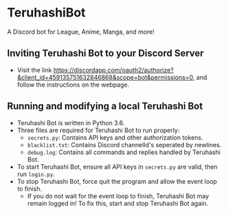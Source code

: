 # TeruhashiBot
A Discord bot for League, Anime, Manga, and more!

## Inviting Teruhashi Bot to your Discord Server
* Visit the link https://discordapp.com/oauth2/authorize?&client_id=459135751632846868&scope=bot&permissions=0, and follow the instructions on the webpage.

## Running and modifying a local Teruhashi Bot
* Teruhashi Bot is written in Python 3.6.
* Three files are required for Teruhashi Bot to run properly:
    * `secrets.py`: Contains API keys and other authorization tokens.
    * `blacklist.txt`: Contains Discord channelId's seperated by newlines.
    * `debug.log`: Contains all commands and replies handled by Teruhashi Bot.
* To start Teruhashi Bot, ensure all API keys in `secrets.py` are valid, then run `login.py`.
* To stop Teruhashi Bot, force quit the program and allow the event loop to finish. 
    * If you do not wait for the event loop to finish, Teruhashi Bot may remain logged in! To fix this, start and stop Teruhashi Bot again.

